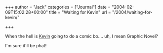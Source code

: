 +++
author = "Jack"
categories = ["Journal"]
date = "2004-02-09T15:02:28+00:00"
title = "Waiting for Kevin"
url = "/2004/waiting-for-kevin/"

+++

When the hell is [Kevin][1] going to do a comic bo&#8230;. uh, I mean Graphic Novel?

I'm sure it'll be phat!

 [1]: http://www.diseasedwits.com/ "k's diseased wits"